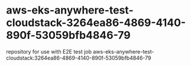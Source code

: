 # aws-eks-anywhere-test-cloudstack-3264ea86-4869-4140-890f-53059bfb4846-79
repository for use with E2E test job aws-eks-anywhere-test-cloudstack:3264ea86-4869-4140-890f-53059bfb4846-79
